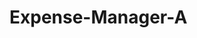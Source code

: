 Expense-Manager-A
=================

<!DOCTYPE html>
<html>
<head>
<meta charset="utf-8">
<title>Ember Starter Kit</title>
  <link rel="stylesheet" href="css/normalize.css">
  <link rel="stylesheet" href="css/style.css">
  <link href="http://netdna.bootstrapcdn.com/twitter-bootstrap/2.3.2/css/bootstrap-combined.no-icons.min.css" rel="stylesheet">
</head>
<body>

  <script type="text/x-handlebars">
    <div class="navbar">
      <div class="navbar-inner">
        <a class="brand" href="#">Home</a>
        <ul class="nav">
          <li>{{#link-to 'posts'}}Create Group{{/link-to}}</li>
          <li>{{#link-to 'expenses'}}Enter Expenses{{/link-to}}</li>
          <li>{{#link-to 'expenses'}}Compute Payments{{/link-to}}</li>
        </ul>
      </div>
    </div>

    {{outlet}}
  </script>

  <script type="text/x-handlebars" id="posts">
    <div class="container-fluid">
      <div class="row-fluid">
        <div class="span3">
            <table class='table'>
            
            <tr><td>{{#link-to 'post' this class="create-btn"}} Add user {{/link-to}}</td><td>{{#link-to 'post' this class="delete-btn"}}Delete{{/link-to}}</td></td></tr>
            <tr style="alignment-adjust: central"><td style="width: 70px;">Person Name</td> <td td style="width: 70px;">Display Name</td><td td style="width: 100px;">Description</td><td>Edit</td></tr>
            {{#each model}}
            <tr style="alignment-adjust: central"><td td style="width: 70px;">
                    
                {{#link-to 'post' this}}{{person}}{{/link-to}}
            </td> <td td style="width: 70px;">
                    
                {{#link-to 'post' this}}{{display}}{{/link-to}}
            </td><td td style="width: 100px;">
                    
                {{#link-to 'post' this}}{{comment}}{{/link-to}}
            </td><td>{{#link-to 'post' this class="edit-btn"}}Edit user {{/link-to}}</td></tr>
           
    
            {{/each}}
          </table>
        </div>
        <div class="span9">
          {{outlet}}
        </div>
      </div>
    </div>
  </script>
  
  <script type="text/x-handlebars" id="expenses">
    <div class="container-fluid">
      <div class="row-fluid">
        <div class="span3>
        {{#each model}}
<form {{action "addexpenses" this on="submit"}}>
       
       
    <tr><td width="70px">Date</td><td>{{input type="date" value=date}}</td></tr>
   <tr><td width="70px">Description</td><td>{{input type="text" value=description}}</td></tr>
    <tr><td width="70px">Name</td><td>{{input type="text" value=name}}</td></tr>
   <tr><td width="70px">Amount</td><td>{{input type="text" value=amount}}</td></tr>
  
   
    <button {{action 'SaveExpenses'}}>Save</button>
</form>
   {{/each}}
        </div>
        <div class="span9">
          {{outlet}}
        </div>
      </div>
    </div>
  </script>
  <script type="text/x-handlebars" id="compute">
      <h1>Work In Progress
   </script>
 
  <script src="js/libs/jquery-1.9.1.js"></script>
  <script src="js/libs/handlebars-1.0.0.js"></script>
  <script src="js/libs/ember-1.0.0-rc.8.js"></script>
  <script src="http://cdnjs.cloudflare.com/ajax/libs/showdown/0.3.1/showdown.min.js"></script>
  <script src="http://cdnjs.cloudflare.com/ajax/libs/moment.js/2.1.0/moment.min.js"></script>
  <script src="js/app.js"></script>

</body>
</html>

